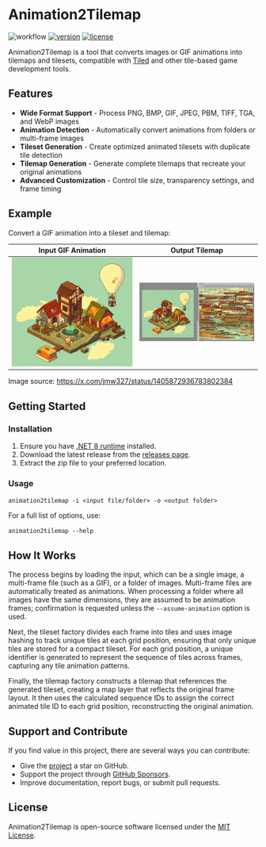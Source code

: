 # Animation2Tilemap

![workflow](https://img.shields.io/github/actions/workflow/status/vonhoff/Animation2Tilemap/dotnet.yml)
[![version](https://img.shields.io/badge/version-2.1.0-blue)](https://github.com/vonhoff/Animation2Tilemap/releases)
[![license](https://img.shields.io/badge/license-MIT-blue)](LICENSE)

Animation2Tilemap is a tool that converts images or GIF animations into tilemaps and tilesets, compatible with [Tiled](https://www.mapeditor.org/) and other tile-based game development tools.

## Features

- **Wide Format Support** - Process PNG, BMP, GIF, JPEG, PBM, TIFF, TGA, and WebP images
- **Animation Detection** - Automatically convert animations from folders or multi-frame images
- **Tileset Generation** - Create optimized animated tilesets with duplicate tile detection
- **Tilemap Generation** - Generate complete tilemaps that recreate your original animations
- **Advanced Customization** - Control tile size, transparency settings, and frame timing

## Example

Convert a GIF animation into a tileset and tilemap:

|      Input GIF Animation      |         Output Tilemap          |
|:-----------------------------:|:-------------------------------:|
| ![Input](Resources/input.gif) | ![Output](Resources/result.png) |

Image source: https://x.com/jmw327/status/1405872936783802384

## Getting Started

### Installation

1. Ensure you have [.NET 8 runtime](https://dotnet.microsoft.com/en-us/download/dotnet/8.0) installed.
2. Download the latest release from the [releases page](https://github.com/vonhoff/Animation2Tilemap/releases).
3. Extract the zip file to your preferred location.

### Usage

```
animation2tilemap -i <input file/folder> -o <output folder>
```

For a full list of options, use:

```
animation2tilemap --help
```

## How It Works

The process begins by loading the input, which can be a single image, a multi-frame file (such as a GIF), or a folder of images. Multi-frame files are automatically treated as animations. When processing a folder where all images have the same dimensions, they are assumed to be animation frames; confirmation is requested unless the `--assume-animation` option is used.

Next, the tileset factory divides each frame into tiles and uses image hashing to track unique tiles at each grid position, ensuring that only unique tiles are stored for a compact tileset. For each grid position, a unique identifier is generated to represent the sequence of tiles across frames, capturing any tile animation patterns.

Finally, the tilemap factory constructs a tilemap that references the generated tileset, creating a map layer that reflects the original frame layout. It then uses the calculated sequence IDs to assign the correct animated tile ID to each grid position, reconstructing the original animation.

## Support and Contribute

If you find value in this project, there are several ways you can contribute:

- Give the [project](https://github.com/vonhoff/Animation2Tilemap) a star on GitHub.
- Support the project through [GitHub Sponsors](https://github.com/sponsors/vonhoff).
- Improve documentation, report bugs, or submit pull requests.

## License

Animation2Tilemap is open-source software licensed under the [MIT License](LICENSE).
